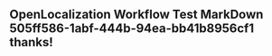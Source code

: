 <properties
ms.topic="hero-topic"
ms.test1="hero-topic"
ms.test2="test"/>

## OpenLocalization Workflow Test MarkDown 505ff586-1abf-444b-94ea-bb41b8956cf1 thanks!
